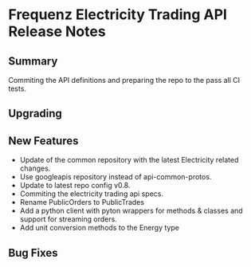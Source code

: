 # Frequenz Electricity Trading API Release Notes

## Summary

Commiting the API definitions and preparing the repo to the pass all CI tests.

## Upgrading

<!-- Here goes notes on how to upgrade from previous versions, including deprecations and what they should be replaced with -->

## New Features

- Update of the common repository with the latest Electricity related changes.
- Use googleapis repository instead of api-common-protos.
- Update to latest repo config v0.8.
- Commiting the electricity trading api specs.
- Rename PublicOrders to PublicTrades
- Add a python client with pyton wrappers for methods & classes and support for streaming orders.
- Add unit conversion methods to the Energy type

## Bug Fixes

<!-- Here goes notable bug fixes that are worth a special mention or explanation -->
